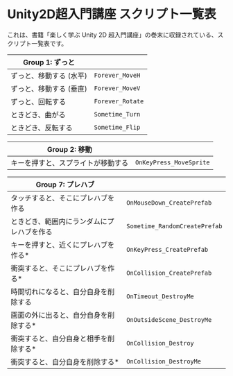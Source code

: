 # Unity2D超入門講座 スクリプト一覧表

これは、書籍「楽しく学ぶ Unity 2D 超入門講座」の巻末に収録されている、スクリプト一覧表です。

| Group 1: ずっと  |                  |
|---------------|------------------|
| ずっと、移動する (水平) | `Forever_MoveH`  |
| ずっと、移動する (垂直) | `Forever_MoveV`  |
| ずっと、回転する      | `Forever_Rotate` |
| ときどき、曲がる      | `Sometime_Turn`  |
| ときどき、反転する     | `Sometime_Flip`  |

| Group 2: 移動       |                         |
|-------------------|-------------------------|
| キーを押すと、スプライトが移動する | `OnKeyPress_MoveSprite` |

| Group 7: プレハブ         |                               |
|-----------------------|-------------------------------|
| タッチすると、そこにプレハブを作る     | `OnMouseDown_CreatePrefab`    |
| ときどき、範囲内にランダムにプレハブを作る | `Sometime_RandomCreatePrefab` |
| キーを押すと、近くにプレハブを作る*    | `OnKeyPress_CreatePrefab`     |
| 衝突すると、そこにプレハブを作る*     | `OnCollision_CreatePrefab`    |
| 時間切れになると、自分自身を削除する    | `OnTimeout_DestroyMe`         |
| 画面の外に出ると、自分自身を削除する*   | `OnOutsideScene_DestroyMe`    |
| 衝突すると、自分自身と相手を削除する*   | `OnCollision_Destroy`         |
| 衝突すると、自分自身を削除する*      | `OnCollision_DestroyMe`       |
